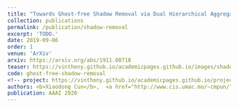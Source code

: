 ```yaml
---
title: "Towards Ghost-free Shadow Removal via Dual Hierarchical Aggregation Network and Shadow Matting GAN "
collection: publications
permalink: /publication/shadow-removal
excerpt: 'TODO.'
date: 2019-09-06
order: 1
venue: 'ArXiv'
arxiv: https://arxiv.org/abs/1911.08718
teaser: https://vinthony.github.io/academicpages.github.io/images/shadow.gif
code: ghost-free-shadow-removal
<!-- project: https://vinthony.github.io/academicpages.github.io/projects/tbd -->
authors: <b>Xiaodong Cun</b>,  <a href="http://www.cis.umac.mo/~cmpun/">Chi-Man Pun</a>, Cheng Shi
publication: AAAI 2020
---
```



<!-- [Download paper here](http://academicpages.github.io/files/paper3.pdf) -->
